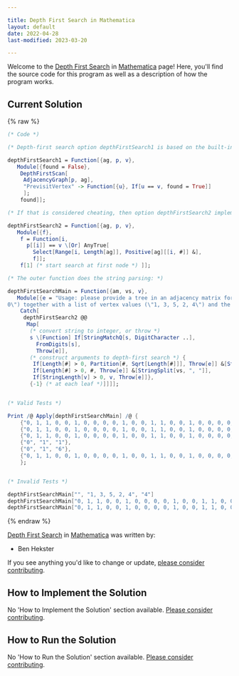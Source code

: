 ```yaml
---

title: Depth First Search in Mathematica
layout: default
date: 2022-04-28
last-modified: 2023-03-20

---
```


Welcome to the [Depth First Search](https://sampleprograms.io/projects/depth-first-search) in [Mathematica](https://sampleprograms.io/languages/mathematica) page! Here, you'll find the source code for this program as well as a description of how the program works.

## Current Solution

{% raw %}

```mathematica
(* Code *)

(* Depth-first search option depthFirstSearch1 is based on the built-in DepthFirstScan: *)

depthFirstSearch1 = Function[{ag, p, v},
   Module[{found = False},
    DepthFirstScan[
     AdjacencyGraph[p, ag],
     "PrevisitVertex" -> Function[{u}, If[u == v, found = True]]
     ];
    found]];

(* If that is considered cheating, then option depthFirstSearch2 implements it directly: *)

depthFirstSearch2 = Function[{ag, p, v},
   Module[{f},
    f = Function[i,
      p[[i]] == v \[Or] AnyTrue[
        Select[Range[i, Length[ag]], Positive[ag][[i, #]] &],
        f]];
    f[1] (* start search at first node *) ]];

(* The outer function does the string parsing: *)

depthFirstSearchMain = Function[{am, vs, v},
   Module[{e = "Usage: please provide a tree in an adjacency matrix form (\"0, 1, 1, 0, 0, 1, 0, 0, 0, 0, 1, 0, 0, 1, 1, 0, 0, 1, 0, 0, 0, 0, 1, 0, \
0\") together with a list of vertex values (\"1, 3, 5, 2, 4\") and the integer to find (\"4\")"},
    Catch[
     depthFirstSearch2 @@
      Map[
       (* convert string to integer, or throw *)
       s \[Function] If[StringMatchQ[s, DigitCharacter ..],
         FromDigits[s],
         Throw[e]],
       (* construct arguments to depth-first search *) {
        If[Length[#] > 0, Partition[#, Sqrt[Length[#]]], Throw[e]] &[StringSplit[am, ", "]],
        If[Length[#] > 0, #, Throw[e]] &[StringSplit[vs, ", "]],
        If[StringLength[v] > 0, v, Throw[e]]},
       {-1} (* at each leaf *)]]]];


(* Valid Tests *)

Print /@ Apply[depthFirstSearchMain] /@ {
    {"0, 1, 1, 0, 0, 1, 0, 0, 0, 0, 1, 0, 0, 1, 1, 0, 0, 1, 0, 0, 0, 0, 1, 0, 0", "1, 3, 5, 2, 4", "1"},
    {"0, 1, 1, 0, 0, 1, 0, 0, 0, 0, 1, 0, 0, 1, 1, 0, 0, 1, 0, 0, 0, 0, 1, 0, 0", "1, 3, 5, 2, 4", "4"},
    {"0, 1, 1, 0, 0, 1, 0, 0, 0, 0, 1, 0, 0, 1, 1, 0, 0, 1, 0, 0, 0, 0, 1, 0, 0", "1, 3, 5, 2, 4", "5"},
    {"0", "1", "1"},
    {"0", "1", "6"},
    {"0, 1, 1, 0, 0, 1, 0, 0, 0, 0, 1, 0, 0, 1, 1, 0, 0, 1, 0, 0, 0, 0, 1, 0, 0", "1, 3, 5, 2, 4", "7"}
    };


(* Invalid Tests *)

depthFirstSearchMain["", "1, 3, 5, 2, 4", "4"]
depthFirstSearchMain["0, 1, 1, 0, 0, 1, 0, 0, 0, 0, 1, 0, 0, 1, 1, 0, 0, 1, 0, 0, 0, 0, 1, 0, 0", "", "1"]
depthFirstSearchMain["0, 1, 1, 0, 0, 1, 0, 0, 0, 0, 1, 0, 0, 1, 1, 0, 0, 1, 0, 0, 0, 0, 1, 0, 0", "1, 3, 5, 2, 4", ""]
```

{% endraw %}

[Depth First Search](https://sampleprograms.io/projects/depth-first-search) in [Mathematica](https://sampleprograms.io/languages/mathematica) was written by:

- Ben Hekster

If you see anything you'd like to change or update, [please consider contributing](https://github.com/TheRenegadeCoder/sample-programs).

## How to Implement the Solution

No 'How to Implement the Solution' section available. [Please consider contributing](https://github.com/TheRenegadeCoder/sample-programs-website).

## How to Run the Solution

No 'How to Run the Solution' section available. [Please consider contributing](https://github.com/TheRenegadeCoder/sample-programs-website).
